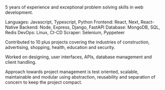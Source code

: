 5 years of experience and exceptional problem solving skills in web development.

Languages: Javascript, Typescript, Python 
Frontend: React, Next, React-Native 
Backend: Node, Express, Django, FastAPI 
Database: MongoDB, SQL, Redis 
DevOps: Linux, CI-CD 
Scraper: Selenium, Pyppeteer  

Contributed to 10 plus projects covering the industries of construction, advertising, shopping, health, education and security.

Worked on designing, user interfaces, APIs, database management and client handling.  

Approach towards project management is test oriented, scalable, maintainable and modular using abstraction, reusability and separation of concern to keep the project compact.
